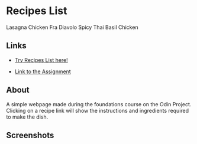 # Recipes List
Lasagna
Chicken Fra Diavolo 
Spicy Thai Basil Chicken
## Links
- [Try Recipes List here!](https://github.com/Fryryce/odin-recipes.git)

- [Link to the Assignment](https://www.theodinproject.com/paths/foundations/courses/foundations/lessons/recipes)

## About
A simple webpage made during the foundations course on the Odin Project. Clicking on a recipe link will show the instructions and ingredients required to make the dish.

## Screenshots
